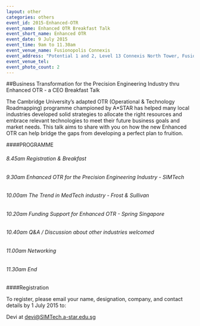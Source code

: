 ```yaml
---
layout: other
categories: others
event_id: 2015-Enhanced-OTR
event_name: Enhanced OTR Breakfast Talk
event_short_name: Enhanced OTR
event_date: 9 July 2015
event_time: 9am to 11.30am
event_venue_name: Fusionopolis Connexis
event_address: "Potential 1 and 2, Level 13 Connexis North Tower, Fusionopolis 1 Fusionopolis Way, Singapore 138632"
event_venue_tel: 
event_photo_count: 2
---
```


##Business Transformation for the Precision Engineering Industry thru Enhanced OTR - a CEO Breakfast Talk


The Cambridge University’s adapted OTR (Operational & Technology Roadmapping) programme championed by A*STAR has helped many local industries developed solid strategies to allocate the right resources and embrace relevant technologies to meet their future business goals and market needs. This talk aims to share with you on how the new Enhanced OTR can help bridge the gaps from developing a perfect plan to fruition.

####PROGRAMME

###### 8.45am Registration & Breakfast

###### 9.30am Enhanced OTR for the Precision Engineering Industry - SIMTech 

###### 10.00am The Trend in MedTech industry - Frost & Sullivan

###### 10.20am Funding Support for Enhanced OTR - Spring Singapore

###### 10.40am Q&A / Discussion about other industries welcomed

###### 11.00am Networking

###### 11.30am End

####Registration

To register, please email your name, designation, company, and contact details by 1 July 2015 to: 

Devi at [devi@SIMTech.a-star.edu.sg](mailto:devi@SIMTech.a-star.edu.sg "Enhanced OTR Breakfast Talk Registration")